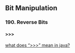 ## Bit Manipulation

### 190. Reverse Bits
#### >>>
[what does “>>>” mean in java?](https://stackoverflow.com/questions/19058859/what-does-mean-in-java)   



